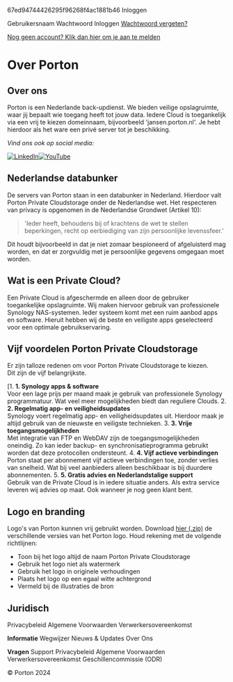67ed94744426295f96268f4ac1881b46 Inloggen

Gebruikersnaam  Wachtwoord  Inloggen [Wachtwoord vergeten?](https://www.porton.nl/account/passwordforgotten/)

  
[Nog geen account? Klik dan hier om je aan te melden](https://www.porton.nl/account/register/)

Over Porton
===========

Over ons
--------

Porton is een Nederlande back-updienst. We bieden veilige opslagruimte, waar jij bepaalt wie toegang heeft tot jouw data. Iedere Cloud is toegankelijk via een vrij te kiezen domeinnaam, bijvoorbeeld 'jansen.porton.nl'. Je hebt hierdoor als het ware een privé server tot je beschikking.

_Vind ons ook op social media:_

 [![LinkedIn](/images/icon_linkedin.png)](https://www.linkedin.com/company/porton/)[![YouTube](/images/icon_youtube.png)](https://www.youtube.com/@portonprivatecloudstorage/videos)

Nederlandse databunker
----------------------

De servers van Porton staan in een databunker in Nederland. Hierdoor valt Porton Private Cloudstorage onder de Nederlandse wet. Het respecteren van privacy is opgenomen in de Nederlandse Grondwet (Artikel 10):

> 'Ieder heeft, behoudens bij of krachtens de wet te stellen beperkingen, recht op eerbiediging van zijn persoonlijke levenssfeer.'

Dit houdt bijvoorbeeld in dat je niet zomaar bespioneerd of afgeluisterd mag worden, en dat er zorgvuldig met je persoonlijke gegevens omgegaan moet worden.

Wat is een Private Cloud?
-------------------------

Een Private Cloud is afgeschermde en alleen door de gebruiker toegankelijke opslagruimte. Wij maken hiervoor gebruik van professionele Synology NAS-systemen. Ieder systeem komt met een ruim aanbod apps en software. Hieruit hebben wij de beste en veiligste apps geselecteerd voor een optimale gebruikservaring.

Vijf voordelen Porton Private Cloudstorage
------------------------------------------

Er zijn talloze redenen om voor Porton Private Cloudstorage te kiezen.  
Dit zijn de vijf belangrijkste.

\[1. **1\. Synology apps & software**  
    Voor een lage prijs per maand maak je gebruik van professionele Synology programmatuur. Wat veel meer mogelijkheden biedt dan reguliere Clouds.
2. **2\. Regelmatig app- en veiligheidsupdates**  
    Synology voert regelmatig app- en veiligheidsupdates uit. Hierdoor maak je altijd gebruik van de nieuwste en veiligste technieken.
3. **3\. Vrije toegangsmogelijkheden**  
    Met integratie van FTP en WebDAV zijn de toegangsmogelijkheden oneindig. Zo kan ieder backup- en synchronisatieprogramma gebruikt worden dat deze protocollen ondersteunt.
4. **4\. Vijf actieve verbindingen**  
    Porton staat per abonnement vijf actieve verbindingen toe, zonder verlies van snelheid. Wat bij veel aanbieders alleen beschikbaar is bij duurdere abonnementen.
5. **5\. Gratis advies en Nederlandstalige support**  
    Gebruik van de Private Cloud is in iedere situatie anders. Als extra service leveren wij advies op maat. Ook wanneer je nog geen klant bent.

Logo en branding
----------------

Logo's van Porton kunnen vrij gebruikt worden. Download [hier (.zip)](https://www.porton.nl/downloads/logo.zip) de verschillende versies van het Porton logo. Houd rekening met de volgende richtlijnen:

* Toon bij het logo altijd de naam Porton Private Cloudstorage
* Gebruik het logo niet als watermerk
* Gebruik het logo in originele verhoudingen
* Plaats het logo op een egaal witte achtergrond
* Vermeld bij de illustraties de bron

Juridisch
---------

Privacybeleid Algemene Voorwaarden Verwerkersovereenkomst

**Informatie** Wegwijzer Nieuws & Updates Over Ons

**Vragen** Support Privacybeleid Algemene Voorwaarden Verwerkersovereenkomst Geschillencommissie (ODR)

© Porton 2024